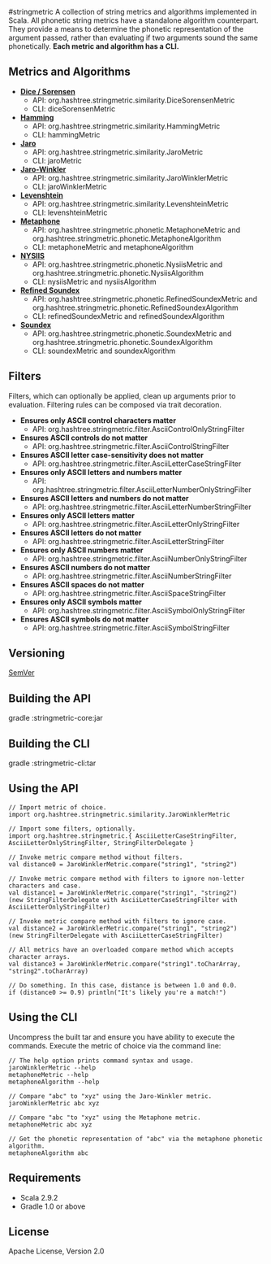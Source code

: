 #stringmetric
A collection of string metrics and algorithms implemented in Scala. All phonetic string metrics have a standalone algorithm counterpart. They provide a means to determine the phonetic representation of the argument passed, rather than evaluating if two arguments sound the same phonetically. __Each metric and algorithm has a CLI.__

## Metrics and Algorithms
* __[Dice / Sorensen](http://en.wikipedia.org/wiki/Dice%27s_coefficient)__
	* API: org.hashtree.stringmetric.similarity.DiceSorensenMetric
	* CLI: diceSorensenMetric
* __[Hamming](http://en.wikipedia.org/wiki/Hamming_distance)__
	* API: org.hashtree.stringmetric.similarity.HammingMetric
	* CLI: hammingMetric
* __[Jaro](http://en.wikipedia.org/wiki/Jaro-Winkler_distance)__
	* API: org.hashtree.stringmetric.similarity.JaroMetric
	* CLI: jaroMetric
* __[Jaro-Winkler](http://en.wikipedia.org/wiki/Jaro-Winkler_distance)__
	* API: org.hashtree.stringmetric.similarity.JaroWinklerMetric
	* CLI: jaroWinklerMetric
* __[Levenshtein](http://en.wikipedia.org/wiki/Levenshtein_distance)__
	* API: org.hashtree.stringmetric.similarity.LevenshteinMetric
	* CLI: levenshteinMetric
* __[Metaphone](http://en.wikipedia.org/wiki/Metaphone)__
	* API: org.hashtree.stringmetric.phonetic.MetaphoneMetric and org.hashtree.stringmetric.phonetic.MetaphoneAlgorithm
	* CLI: metaphoneMetric and metaphoneAlgorithm
* __[NYSIIS](http://en.wikipedia.org/wiki/New_York_State_Identification_and_Intelligence_System)__
	* API: org.hashtree.stringmetric.phonetic.NysiisMetric and org.hashtree.stringmetric.phonetic.NysiisAlgorithm
	* CLI: nysiisMetric and nysiisAlgorithm
* __[Refined Soundex](http://ntz-develop.blogspot.com/2011/03/phonetic-algorithms.html)__
	* API: org.hashtree.stringmetric.phonetic.RefinedSoundexMetric and org.hashtree.stringmetric.phonetic.RefinedSoundexAlgorithm
	* CLI: refinedSoundexMetric and refinedSoundexAlgorithm
* __[Soundex](http://en.wikipedia.org/wiki/Soundex)__
	* API: org.hashtree.stringmetric.phonetic.SoundexMetric and org.hashtree.stringmetric.phonetic.SoundexAlgorithm
	* CLI: soundexMetric and soundexAlgorithm

## Filters
Filters, which can optionally be applied, clean up arguments prior to evaluation. Filtering rules can be composed via trait decoration.

* __Ensures only ASCII control characters matter__
	* API: org.hashtree.stringmetric.filter.AsciiControlOnlyStringFilter
* __Ensures ASCII controls do not matter__
	* API: org.hashtree.stringmetric.filter.AsciiControlStringFilter
* __Ensures ASCII letter case-sensitivity does not matter__
	* API: org.hashtree.stringmetric.filter.AsciiLetterCaseStringFilter
* __Ensures only ASCII letters and numbers matter__
	* API: org.hashtree.stringmetric.filter.AsciiLetterNumberOnlyStringFilter
* __Ensures ASCII letters and numbers do not matter__
	* API: org.hashtree.stringmetric.filter.AsciiLetterNumberStringFilter
* __Ensures only ASCII letters matter__
	* API: org.hashtree.stringmetric.filter.AsciiLetterOnlyStringFilter
* __Ensures ASCII letters do not matter__
	* API: org.hashtree.stringmetric.filter.AsciiLetterStringFilter
* __Ensures only ASCII numbers matter__
	* API: org.hashtree.stringmetric.filter.AsciiNumberOnlyStringFilter
* __Ensures ASCII numbers do not matter__
	* API: org.hashtree.stringmetric.filter.AsciiNumberStringFilter
* __Ensures ASCII spaces do not matter__
	* API: org.hashtree.stringmetric.filter.AsciiSpaceStringFilter
* __Ensures only ASCII symbols matter__
	* API: org.hashtree.stringmetric.filter.AsciiSymbolOnlyStringFilter
* __Ensures ASCII symbols do not matter__
	* API: org.hashtree.stringmetric.filter.AsciiSymbolStringFilter

## Versioning
[SemVer](http://semver.org/)

## Building the API
gradle :stringmetric-core:jar

## Building the CLI
gradle :stringmetric-cli:tar

## Using the API
`// Import metric of choice.`  
`import org.hashtree.stringmetric.similarity.JaroWinklerMetric`  

`// Import some filters, optionally.`  
`import org.hashtree.stringmetric.{ AsciiLetterCaseStringFilter, AsciiLetterOnlyStringFilter, StringFilterDelegate }`  

`// Invoke metric compare method without filters.`  
`val distance0 = JaroWinklerMetric.compare("string1", "string2")`

`// Invoke metric compare method with filters to ignore non-letter characters and case.`  
`val distance1 = JaroWinklerMetric.compare("string1", "string2")`  
`(new StringFilterDelegate with AsciiLetterCaseStringFilter with AsciiLetterOnlyStringFilter)`

`// Invoke metric compare method with filters to ignore case.`  
`val distance2 = JaroWinklerMetric.compare("string1", "string2")`  
`(new StringFilterDelegate with AsciiLetterCaseStringFilter)`

`// All metrics have an overloaded compare method which accepts character arrays.`  
`val distance3 = JaroWinklerMetric.compare("string1".toCharArray, "string2".toCharArray)`

`// Do something. In this case, distance is between 1.0 and 0.0.`  
`if (distance0 >= 0.9) println("It's likely you're a match!")`

## Using the CLI
Uncompress the built tar and ensure you have ability to execute the commands. Execute the metric of choice via the command line:

`// The help option prints command syntax and usage.`  
`jaroWinklerMetric --help`  
`metaphoneMetric --help`  
`metaphoneAlgorithm --help`  

`// Compare "abc" to "xyz" using the Jaro-Winkler metric.`  
`jaroWinklerMetric abc xyz`  

`// Compare "abc "to "xyz" using the Metaphone metric.`  
`metaphoneMetric abc xyz`  

`// Get the phonetic representation of "abc" via the metaphone phonetic algorithm.`  
`metaphoneAlgorithm abc`  

## Requirements
* Scala 2.9.2
* Gradle 1.0 or above

## License
Apache License, Version 2.0